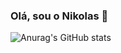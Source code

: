 ### Olá, sou o Nikolas 👋

![Anurag's GitHub stats](https://github-readme-stats.vercel.app/api/top-langs/?username=NikolasRR&theme=tokyonight)
